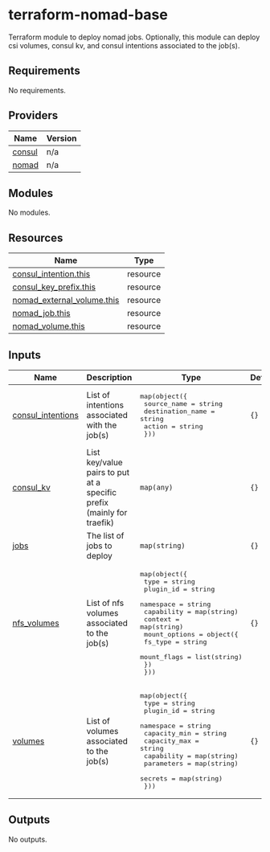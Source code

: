 terraform-nomad-base
=========

Terraform module to deploy nomad jobs. Optionally, this module can deploy csi volumes, consul kv, and consul intentions associated to the job(s).
<!-- BEGIN_TF_DOCS -->
## Requirements

No requirements.

## Providers

| Name | Version |
|------|---------|
| <a name="provider_consul"></a> [consul](#provider\_consul) | n/a |
| <a name="provider_nomad"></a> [nomad](#provider\_nomad) | n/a |

## Modules

No modules.

## Resources

| Name | Type |
|------|------|
| [consul_intention.this](https://registry.terraform.io/providers/hashicorp/consul/latest/docs/resources/intention) | resource |
| [consul_key_prefix.this](https://registry.terraform.io/providers/hashicorp/consul/latest/docs/resources/key_prefix) | resource |
| [nomad_external_volume.this](https://registry.terraform.io/providers/hashicorp/nomad/latest/docs/resources/external_volume) | resource |
| [nomad_job.this](https://registry.terraform.io/providers/hashicorp/nomad/latest/docs/resources/job) | resource |
| [nomad_volume.this](https://registry.terraform.io/providers/hashicorp/nomad/latest/docs/resources/volume) | resource |

## Inputs

| Name | Description | Type | Default | Required |
|------|-------------|------|---------|:--------:|
| <a name="input_consul_intentions"></a> [consul\_intentions](#input\_consul\_intentions) | List of intentions associated with the job(s) | <pre>map(object({<br>    source_name      = string<br>    destination_name = string<br>    action           = string<br>  }))</pre> | `{}` | no |
| <a name="input_consul_kv"></a> [consul\_kv](#input\_consul\_kv) | List key/value pairs to put at a specific prefix (mainly for traefik) | `map(any)` | `{}` | no |
| <a name="input_jobs"></a> [jobs](#input\_jobs) | The list of jobs to deploy | `map(string)` | `{}` | no |
| <a name="input_nfs_volumes"></a> [nfs\_volumes](#input\_nfs\_volumes) | List of nfs volumes associated to the job(s) | <pre>map(object({<br>    type       = string<br>    plugin_id  = string<br>    namespace  = string<br>    capability = map(string)<br>    context    = map(string)<br>    mount_options = object({<br>      fs_type     = string<br>      mount_flags = list(string)<br>    })<br>  }))</pre> | `{}` | no |
| <a name="input_volumes"></a> [volumes](#input\_volumes) | List of volumes associated to the job(s) | <pre>map(object({<br>    type         = string<br>    plugin_id    = string<br>    namespace    = string<br>    capacity_min = string<br>    capacity_max = string<br>    capability   = map(string)<br>    parameters   = map(string)<br>    secrets      = map(string)<br>  }))</pre> | `{}` | no |

## Outputs

No outputs.
<!-- END_TF_DOCS -->
